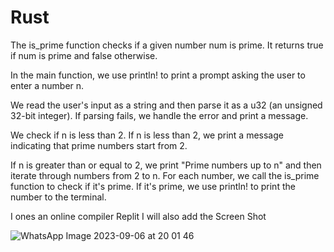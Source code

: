 # Rust

The is_prime function checks if a given number num is prime. It returns true if num is prime and false otherwise.

In the main function, we use println! to print a prompt asking the user to enter a number n.

We read the user's input as a string and then parse it as a u32 (an unsigned 32-bit integer). If parsing fails, we handle the error and print a message.

We check if n is less than 2. If n is less than 2, we print a message indicating that prime numbers start from 2.

If n is greater than or equal to 2, we print "Prime numbers up to n" and then iterate through numbers from 2 to n. For each number,
we call the is_prime function to check if it's prime. If it's prime, we use println! to print the number to the terminal.

I ones an online compiler Replit 
I will also add the Screen Shot

![WhatsApp Image 2023-09-06 at 20 01 46](https://github.com/Adi7hyanSnair/amfoss-tasks/assets/143208653/1b39159b-240b-4127-8873-167a457a42fa)
